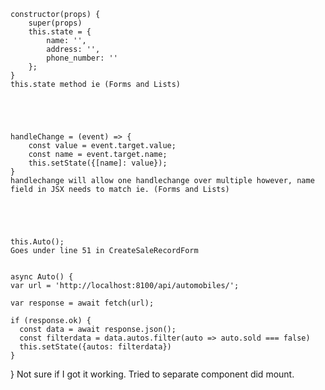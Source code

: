     constructor(props) {
        super(props)
        this.state = {
            name: '',
            address: '',
            phone_number: ''
        };
    }
    this.state method ie (Forms and Lists)
    




    handleChange = (event) => {
        const value = event.target.value;
        const name = event.target.name;
        this.setState({[name]: value});
    }
    handlechange will allow one handlechange over multiple however, name field in JSX needs to match ie. (Forms and Lists)





    this.Auto();
    Goes under line 51 in CreateSaleRecordForm


    async Auto() {
    var url = 'http://localhost:8100/api/automobiles/';

    var response = await fetch(url);

    if (response.ok) {
      const data = await response.json();
      const filterdata = data.autos.filter(auto => auto.sold === false) 
      this.setState({autos: filterdata})
    }
  }
  Not sure if I got it working. Tried to separate component did mount.